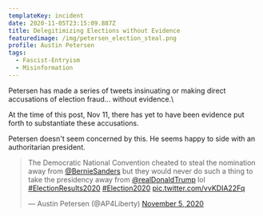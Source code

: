 ```yaml
---
templateKey: incident
date: 2020-11-05T23:15:09.887Z
title: Delegitimizing Elections without Evidence
featuredimage: /img/petersen_election_steal.png
profile: Austin Petersen
tags:
  - Fascist-Entryism
  - Misinformation
---
```


Petersen has made a series of tweets insinuating or making direct accusations
of election fraud... without evidence.\

At the time of this post, Nov 11, there has yet to have been evidence put forth to substantiate these accusations.

Petersen doesn't seem concerned by this. He seems happy to side with an authoritarian president.

<blockquote class="twitter-tweet"><p lang="en" dir="ltr">The Democratic National Convention cheated to steal the nomination away from <a href="https://twitter.com/BernieSanders?ref_src=twsrc%5Etfw">@BernieSanders</a> but they would never do such a thing to take the presidency away from <a href="https://twitter.com/realDonaldTrump?ref_src=twsrc%5Etfw">@realDonaldTrump</a> lol <a href="https://twitter.com/hashtag/ElectionResults2020?src=hash&amp;ref_src=twsrc%5Etfw">#ElectionResults2020</a> <a href="https://twitter.com/hashtag/Election2020?src=hash&amp;ref_src=twsrc%5Etfw">#Election2020</a> <a href="https://t.co/vvKDIA22Fq">pic.twitter.com/vvKDIA22Fq</a></p>&mdash; Austin Petersen (@AP4Liberty) <a href="https://twitter.com/AP4Liberty/status/1324390434395852800?ref_src=twsrc%5Etfw">November 5, 2020</a></blockquote>
